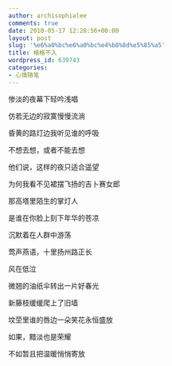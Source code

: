```yaml
---
author: archisophialee
comments: true
date: 2010-05-17 12:28:56+00:00
layout: post
slug: '%e6%a0%bc%e6%a0%bc%e4%b8%8d%e5%85%a5'
title: 格格不入
wordpress_id: 639743
categories:
- 心情随笔
---
```


惨淡的夜幕下轻吟浅唱

 

仿若无边的寂寞慢慢流淌

 

昏黄的路灯边我听见谁的呼吸

 

不想去想，或者不能去想

 

 

他们说，这样的夜只适合遥望

 

为何我看不见裙摆飞扬的吉卜赛女郎

 

那高塔里陌生的掌灯人

 

是谁在你脸上刻下年华的苍凉

 

 

沉默着在人群中游荡

 

莺声燕语，十里扬州路正长

 

风在低泣

 

微翘的油纸伞转出一片好春光

 

 

新藤枝缓缓爬上了旧墙

 

坟茔里谁的唇边一朵笑花永恒盛放

 

如果，黯淡也是荣耀

 

不如暂且把温暖悄悄寄放
